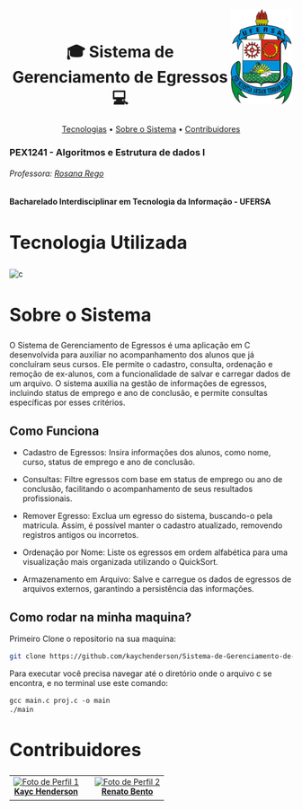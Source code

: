 <div>
<img align="right" width="110" height="170" src="./image/Ufersa.png">
<br>

<h1 align="center" style="font-weight: bold;"> 🎓 Sistema de Gerenciamento de Egressos 💻</h1>
<p align="center">
    <a href="#tech">Tecnologias</a> •
    <a href="#about">Sobre o Sistema</a> •
    <a href="#colab">Contribuidores</a>
</p>

### PEX1241 - Algoritmos e Estrutura de dados I
###### Professora: [Rosana Rego](https://github.com/roscibely)

#### Bacharelado Interdisciplinar em Tecnologia da Informação - UFERSA

<div>
  <h2 id="tech" style="font-weight: bold; font-size: 2rem">Tecnologia Utilizada</h2> 
  <img align="center" alt="c" src="https://img.shields.io/badge/C-FFFFFF?style=for-the-badge&logo=c&logoColor=black"/>

  <h2 id="about" style="font-weight: bold; font-size: 2rem">Sobre o Sistema</h2>

O Sistema de Gerenciamento de Egressos é uma aplicação em C desenvolvida para auxiliar no acompanhamento dos alunos que já concluíram seus cursos. Ele permite o cadastro, consulta, ordenação e remoção de ex-alunos, com a funcionalidade de salvar e carregar dados de um arquivo. O sistema auxilia na gestão de informações de egressos, incluindo status de emprego e ano de conclusão, e permite consultas específicas por esses critérios.
## Como Funciona

- Cadastro de Egressos: Insira informações dos alunos, como nome, curso, status de emprego e ano de conclusão.

- Consultas: Filtre egressos com base em status de emprego ou ano de conclusão, facilitando o acompanhamento de seus resultados profissionais.

- Remover Egresso: Exclua um egresso do sistema, buscando-o pela matricula. Assim, é possível manter o cadastro atualizado, removendo registros antigos ou incorretos.

- Ordenação por Nome: Liste os egressos em ordem alfabética para uma visualização mais organizada utilizando o QuickSort.

- Armazenamento em Arquivo: Salve e carregue os dados de egressos de arquivos externos, garantindo a persistência das informações.

## Como rodar na minha maquina?

Primeiro Clone o repositorio na sua maquina:

```bash
git clone https://github.com/kaychenderson/Sistema-de-Gerenciamento-de-Egressos
```

Para executar você precisa navegar até o diretório onde o arquivo c se encontra, e no terminal use este comando:

```
gcc main.c proj.c -o main
./main
```
  
  <h2 id="colab" style="font-weight: bold; font-size: 2rem">Contribuidores</h2>
 
  <table align="center">
    <tr>
      <td align="center">
        <a href="#">
          <img src="https://avatars.githubusercontent.com/u/146909378?v=4" width="100px;" alt="Foto de Perfil 1"/><br>
          <sub>
            <a href="https://github.com/kaychenderson"><b>Kayc Henderson</b></a>
          </sub>
        </a>
      </td>
          </sub>
        </a>
      </td>
      <td align="center">
        <a href="#">
        </a>
      </td>
      <td align="center">
        <a href="#">
          <img src="https://avatars.githubusercontent.com/u/167001503?v=4" width="100px;" alt="Foto de Perfil 2"/><br>
            <sub>
              <a href="https://github.com/renat0ben"><b>Renato Bento</b></a>
            </sub>
        </a>
      </td>
    </tr>
  </table>
</div>

